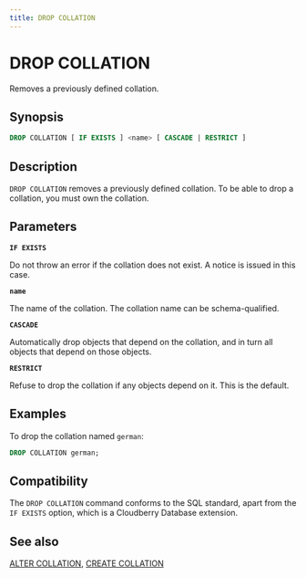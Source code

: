 ```yaml
---
title: DROP COLLATION
---
```


# DROP COLLATION

Removes a previously defined collation.

## Synopsis

```sql
DROP COLLATION [ IF EXISTS ] <name> [ CASCADE | RESTRICT ]
```

## Description

`DROP COLLATION` removes a previously defined collation. To be able to drop a collation, you must own the collation.

## Parameters

**`IF EXISTS`**

Do not throw an error if the collation does not exist. A notice is issued in this case.

**`name`**

The name of the collation. The collation name can be schema-qualified.

**`CASCADE`**

Automatically drop objects that depend on the collation, and in turn all objects that depend on those objects.

**`RESTRICT`**

Refuse to drop the collation if any objects depend on it. This is the default.

## Examples

To drop the collation named `german`:

```sql
DROP COLLATION german;
```

## Compatibility

The `DROP COLLATION` command conforms to the SQL standard, apart from the `IF EXISTS` option, which is a Cloudberry Database extension.

## See also

[ALTER COLLATION](/i18n/zh/docusaurus-plugin-content-docs/current/sql-stmts/sql-stmt-alter-collation.md), [CREATE COLLATION](/i18n/zh/docusaurus-plugin-content-docs/current/sql-stmts/sql-stmt-create-collation.md)
